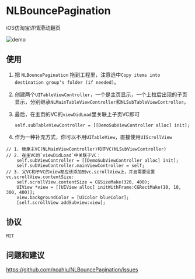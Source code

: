 NLBouncePagination
==================

iOS仿淘宝详情滑动翻页

![demo](https://cloud.githubusercontent.com/assets/1229684/3931388/18590668-2457-11e4-8128-738975dbfece.gif)

## 使用

1. 把 `NLBouncePagination` 拖到工程里，注意选中`Copy items into destination group‘s folder (if needed)`。
2. 创建两个`UITableViewController`，一个是主页显示，一个上拉后出现的子页显示，分别继承`NLMainTableViewController`和`NLSubTableViewController`。
3. 最后，在主页的VC的`viewDidLoad`里关联上子页VC即可

	```
	self.subTableViewController = [[DemoSubViewController alloc] init];
	```	

4. 作为一种补充方式，你可以不用`UITableView`，直接使用`UIScrollView`
```
// 1. 继承主VC(NLMainViewController)和子VC(NLSubViewController)
// 2. 在主VC的`viewDidLoad`中关联子VC：
	self.subViewController = [[DemoSubViewController alloc] init];
    self.subViewController.mainViewController = self;
// 3. 父VC和子VC的view都应该添加到vc.scrollView上，并且需要设置vc.scrollView.contentSize:
	self.scrollView.contentSize = CGSizeMake(320, 400);
	UIView *view = [[UIView alloc] initWithFrame:CGRectMake(10, 10, 300, 400)];
    view.backgroundColor = [UIColor blueColor];
	[self.scrollView addSubview:view];

```
	
## 协议
`MIT`


## 问题和建议
https://github.com/noahlu/NLBouncePagination/issues


